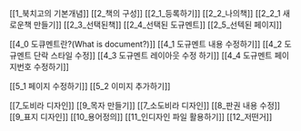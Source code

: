 [[1_북치고의  기본개념]]
[[2_책의 구성]]
[[2_1_등록하기]]
[[2_2_나의책]]
[[2_2_1 새로운책 만들기]]
[[2_3_선택된책]]
[[2_4_선택된 도규멘트]]
[[2_5_선텍된 페이지]]

[[4_0 도큐멘트란?(What is document?)]]
[[4_1 도규멘트 내용 수정하기]]
[[4_2 도규멘트 단락 스타일 수정]]
[[4_3 도규멘트 레이아웃 수정 하기]]
[[4_4 도규멘트 페이지번호 수정하기]]

[[5_1  페이지 수정하기]]
[[5_2 이미지 추가하기]] 

[[7_도비라 디자인]]
[[9_목자 만들기]]
[[7_소도비라 디자인]]
[[8_판권 내용 수정]]
[[9_표지 디자인]]
[[10_용어정의]]
[[11_인디자인 파일 활용하기]]
[[12_저떤거]]